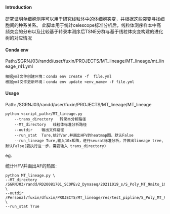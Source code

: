 #### Introduction
研究证明单细胞测序可以用于研究线粒体中的体细胞突变，并根据这些突变寻找细胞间的种系关系。
此脚本用于统计celescope标准分析后，线粒体测序样本中高频突变的分布以及比较基于转录本测序后TSNE分群与基于线粒体突变构建的进化树的对应情况

#### Conda env

Path:/SGRNJ03/randd/user/fuxin/PROJECTS/MT_lineage/MT_lineage/mt_lineage_r41.yml

    根据yml文件创建环境：conda env create -f  file.yml
    根据yml文件更新环境：conda env update <env_name> -f file.yml


#### Usage

Path: /SGRNJ03/randd/user/fuxin/PROJECTS/MT_lineage/MT_lineage


    python <script_path>/MT_lineage.py 
        --trans_directory   转录本分析路径
        --MT_directory   线粒体标准分析路径
        --outdir    输出文件路径
        --run_stat  Ture,统计Var,并画出HFV的heatmap图，默认False
        --run_lineage Ture,输入10x矩阵，进行seurat标准分析，并做出lineage tree,默认False(要执行这一步，需要输入 trans_directory)


eg.

统计HFV并画出AF的热图:

    python MT_lineage.py \
    --MT_directory /SGRNJ03/randd/RD20081701_SCOPEv2_Dynaseq/20211019_s/S_Poly_MT_9mito_1015 \
    --outdir /Personal/fuxin/dfuxin/PROJECTS/MT_lineage/res/test_pipline/S_Poly_MT_9mito_1015 \
    --run_stat True


